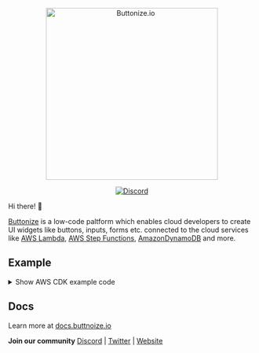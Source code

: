 <p align="center">
  <a href="https://buttonize.io">
    <img width="350" alt="Buttonize.io" src="https://user-images.githubusercontent.com/6282843/212024942-9fd50774-ea26-48ba-b2cf-ca2584498c9a.png">
  </a>
</p>

<p align="center">
  <a href="https://discord.gg/2quY4Vz5BM"><img alt="Discord" src="https://img.shields.io/discord/1038752242238496779?style=flat-square" /></a>
</p>

Hi there! 👋

[Buttonize](https://buttonize.io) is a low-code paltform which enables cloud developers to create UI widgets like buttons, inputs, forms etc. connected to the cloud services like [AWS Lambda](https://aws.amazon.com/lambda/), [AWS Step Functions](https://aws.amazon.com/step-functions/), [AmazonDynamoDB](https://aws.amazon.com/dynamodb/) and more.


## Example

<details>
<summary>Show AWS CDK example code</summary>
  
```typescript
import * as path from 'path'
import * as btnz from '@buttonize/cdk'
import * as cdk from 'aws-cdk-lib'
import * as lambda from 'aws-cdk-lib/aws-lambda'
import { NodejsFunction } from 'aws-cdk-lib/aws-lambda-nodejs'
import { Construct } from 'constructs'

export class SimpleFormStack extends cdk.Stack {
  constructor(scope: Construct, id: string, props?: cdk.StackProps) {
    super(scope, id, props)

    btnz.GlobalConfig.init(this, {
      apiKey: process.env.BUTTONIZE_API_KEY, // Ideally fetch this information from SSM
      externalId: 'some-external-id-here123' // Ideally fetch this information from SSM
    })

    const simpleFormActionLambda = new NodejsFunction(
      this,
      'SimpleFormActionLambda',
      {
        handler: 'handler',
        entry: path.join(__dirname, `/src/index.ts`),
        runtime: lambda.Runtime.NODEJS_18_X
      }
    )

    const form = new btnz.Form({
      name: '[Example: simple-form] Invoke the lambda fucntion',
      label: 'Open form',
      tags: ['simple', 'button', 'example']
    })

    form
      .addTextField('email', {
        label: 'Email of the user',
        placeholder: 'user@example.com',
        regex: '^[\\w-\\.]+@([\\w-]+\\.)+[\\w-]{2,4}$'
      })
      .addToggleField('isAdmin', {
        label: 'Is admin'
      })

    simpleFormActionLambda.addEventSource(form)
  }
}
```
</details>

## Docs

Learn more at [docs.buttnoize.io](https://docs.buttonize.io/infrastructure-as-code/aws-cdk/quick-start)

**Join our community** [Discord](https://discord.gg/2quY4Vz5BM) | [Twitter](https://twitter.com/SST_dev) | [Website](https://buttonize.io)
